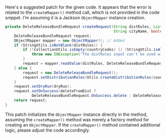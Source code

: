 Here's a suggested patch for the given code. It appears that the error is related to the `createMapper()` method call, which is not provided in the code snippet. I'm assuming it is a Jackson `ObjectMapper` instance creation.

```java
private DeleteReleaseBundleRequest createRequest(String distRules, List<String> countryCodes, String siteName,
                                                 String cityName, boolean dryRun, boolean deleteFromDist) throws IOException {
    DeleteReleaseBundleRequest request;
    ObjectMapper mapper = new ObjectMapper(); // Added
    if (StringUtils.isNotBlank(distRules)) {
        if (!CollectionUtils.isEmpty(countryCodes) || !StringUtils.isAllBlank(siteName, cityName)) {
            throw new IOException("The distRules input can't be used with site, city or country codes");
        }
        request = mapper.readValue(distRules, DeleteReleaseBundleRequest.class);
    } else {
        request = new DeleteReleaseBundleRequest();
        request.setDistributionRules(Utils.createDistributionRules(countryCodes, siteName, cityName));
    }
    request.setDryRun(dryRun);
    request.setOnSuccess(deleteFromDist ?
            DeleteReleaseBundleRequest.OnSuccess.delete : DeleteReleaseBundleRequest.OnSuccess.keep);
    return request;
}
```

This patch initializes the `ObjectMapper` instance directly in the method, assuming the `createMapper()` method was merely a factory method for creating an `ObjectMapper`. If the `createMapper()` method contained additional logic, please adjust the code accordingly.